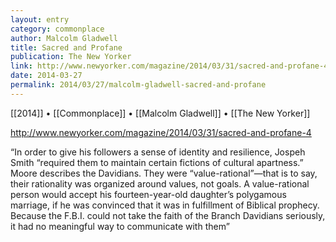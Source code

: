 ```yaml
---
layout: entry
category: commonplace
author: Malcolm Gladwell
title: Sacred and Profane
publication: The New Yorker
link: http://www.newyorker.com/magazine/2014/03/31/sacred-and-profane-4
date: 2014-03-27
permalink: 2014/03/27/malcolm-gladwell-sacred-and-profane
---
```


[[2014]] • [[Commonplace]] • [[Malcolm Gladwell]] • [[The New Yorker]]

http://www.newyorker.com/magazine/2014/03/31/sacred-and-profane-4

“In order to give his followers a sense of identity and resilience, Jospeh Smith “required them to maintain certain fictions of cultural apartness.” Moore describes the Davidians. They were “value-rational”—that is to say, their rationality was organized around values, not goals. A value-rational person would accept his fourteen-year-old daughter’s polygamous marriage, if he was convinced that it was in fulfillment of Biblical prophecy. Because the F.B.I. could not take the faith of the Branch Davidians seriously, it had no meaningful way to communicate with them”
